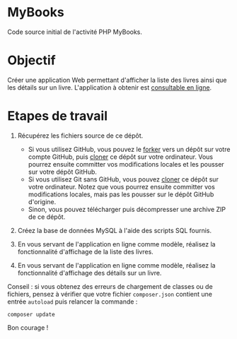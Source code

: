 # MyBooks

Code source initial de l'activité PHP MyBooks.

# Objectif

Créer une application Web permettant d'afficher la liste des livres ainsi que les détails sur un livre.
L'application à obtenir est [consultable en ligne](http://mybooks-demo.herokuapp.com/).

# Etapes de travail

1. Récupérez les fichiers source de ce dépôt. 

    * Si vous utilisez GitHub, vous pouvez le [forker](https://help.github.com/articles/fork-a-repo/) vers un dépôt sur votre compte GitHub, puis [cloner](http://git-scm.com/book/fr/v1/Les-bases-de-Git-D%C3%A9marrer-un-d%C3%A9p%C3%B4t-Git) ce dépôt sur votre ordinateur. Vous pourrez ensuite committer vos modifications locales et les pousser sur votre dépôt GitHub.
    * Si vous utilisez Git sans GitHub, vous pouvez [cloner](http://git-scm.com/book/fr/v1/Les-bases-de-Git-D%C3%A9marrer-un-d%C3%A9p%C3%B4t-Git) ce dépôt sur votre ordinateur. Notez que vous pourrez ensuite committer vos modifications locales, mais pas les pousser sur le dépôt GitHub d'origine.
    * Sinon, vous pouvez télécharger puis décompresser une archive ZIP de ce dépôt.

2. Créez la base de données MySQL à l'aide des scripts SQL fournis.

3. En vous servant de l'application en ligne comme modèle, réalisez la fonctionnalité d'affichage de la liste des livres.

4. En vous servant de l'application en ligne comme modèle, réalisez la fonctionnalité d'affichage des détails sur un livre.

Conseil : si vous obtenez des erreurs de chargement de classes ou de fichiers, pensez à vérifier que votre fichier `composer.json` contient une entrée `autoload` puis relancer la commande :

    composer update

Bon courage !
